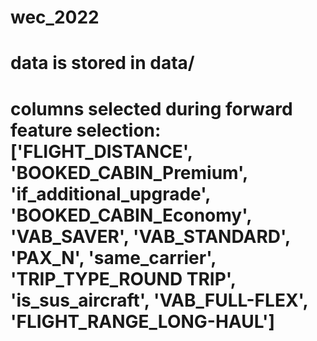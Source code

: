 # wec_2022
# data is stored in data/
# columns selected during forward feature selection: ['FLIGHT_DISTANCE', 'BOOKED_CABIN_Premium', 'if_additional_upgrade', 'BOOKED_CABIN_Economy', 'VAB_SAVER', 'VAB_STANDARD', 'PAX_N', 'same_carrier', 'TRIP_TYPE_ROUND TRIP', 'is_sus_aircraft', 'VAB_FULL-FLEX', 'FLIGHT_RANGE_LONG-HAUL']
